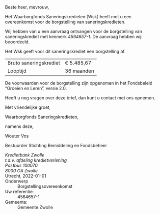 Beste heer, mevrouw,

Het Waarborgfonds Saneringskredieten (Wsk) heeft met u een overeenkomst voor de borgstelling van saneringskredieten.

Wij hebben van u een aanvraag ontvangen voor de borgstelling van saneringskrediet met kenmerk *4564657-1*. De aanvraag hebben wij beoordeeld.

Het Wsk geeft voor dit saneringskrediet een borgstelling af.

|                           |               |
| ------------------------- | ------------- |
| Bruto saneringskrediet    | € 5.485,67    |
| Looptijd                  | 36 maanden    |

De voorwaarden voor de borgstelling zijn opgenomen in het Fondsbeleid “Groeien en Leren”, versie 2.0.

Heeft u nog vragen over deze brief, dan kunt u contact met ons opnemen.

Met vriendelijke groet,


Waarborgfonds Saneringskredieten,

namens deze,
 



Wouter Vos

Bestuurder Stichting Bemiddeling en Fondsbeheer

<address>
    Kredietbank Zwolle<br>
    t.a.v. afdeling kredietverlening<br>
    Postbus 100070<br>
    8000 GA Zwolle
</address>
<time>Utrecht, 2022-01-01</time>
<reference>
    <dt>Onderwerp</dt>
    <dd>Borgstellingsovereenkomst</dd>
    <dt>Uw referentie:</dd>
    <dd>4564657-1</dd>
    <dt>Gemeente:</dd>
    <dd>Gemeente Zwolle</dd>
</reference>
